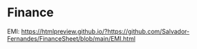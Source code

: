 # Finance

EMI: https://htmlpreview.github.io/?https://github.com/Salvador-Fernandes/FinanceSheet/blob/main/EMI.html

